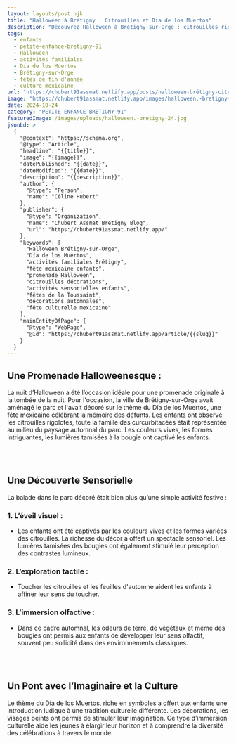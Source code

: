 ```yaml
---
layout: layouts/post.njk
title: "Halloween à Brétigny : Citrouilles et Día de los Muertos"
description: "Découvrez Halloween à Brétigny-sur-Orge : citrouilles rigolotes, décorations Día de los Muertos et expériences sensorielles idéales pour les enfants et leurs familles."
tags: 
  - enfants
  - petite-enfance-bretigny-91
  - Halloween
  - activités familiales
  - Día de los Muertos
  - Brétigny-sur-Orge
  - fêtes de fin d'année
  - culture mexicaine
url: "https://chubert91assmat.netlify.app/posts/halloween-brétigny-citrouilles-día-de-los-muertos"
image: "https://chubert91assmat.netlify.app/images/halloween.-bretigny-24.jpg"
date: 2024-10-24
category: "PETITE ENFANCE BRETIGNY-91"
featuredImage: /images/uploads/halloween.-bretigny-24.jpg
jsonLd: >
  {
    "@context": "https://schema.org",
    "@type": "Article",
    "headline": "{{title}}",
    "image": "{{image}}",
    "datePublished": "{{date}}",
    "dateModified": "{{date}}",
    "description": "{{description}}",
    "author": {
      "@type": "Person",
      "name": "Céline Hubert"
    },
    "publisher": {
      "@type": "Organization",
      "name": "Chubert Assmat Brétigny Blog",
      "url": "https://chubert91assmat.netlify.app/"
    },
    "keywords": [
      "Halloween Brétigny-sur-Orge", 
      "Día de los Muertos", 
      "activités familiales Brétigny", 
      "fête mexicaine enfants", 
      "promenade Halloween", 
      "citrouilles décorations", 
      "activités sensorielles enfants", 
      "fêtes de la Toussaint", 
      "décorations automnales", 
      "fête culturelle mexicaine"
    ],
    "mainEntityOfPage": {
      "@type": "WebPage",
      "@id": "https://chubert91assmat.netlify.app/article/{{slug}}"
    }
  }
---
```




## **Une Promenade Halloweenesque :**
La nuit d’Halloween a été l’occasion idéale pour une promenade originale à la tombée de la nuit. Pour l'occasion, la ville de Brétigny-sur-Orge avait aménagé le parc et l'avait décoré sur le thème du Día de los Muertos, une fête mexicaine célébrant la mémoire des défunts.
Les enfants ont observé les citrouilles rigolotes, toute la famille des curcurbitacées était représentée au milieu du paysage automnal du parc. Les couleurs vives, les formes intriguantes, les lumières tamisées à la bougie ont captivé les enfants.


<br><br>


## **Une Découverte Sensorielle** 
La balade dans le parc décoré était bien plus qu’une simple activité festive :
### 1. L’éveil visuel  :
- Les enfants ont été captivés par les couleurs vives et les formes variées des citrouilles. La richesse du décor a offert un spectacle sensoriel. Les lumières tamisées des bougies ont également stimulé leur perception des contrastes lumineux.

### 2. L’exploration tactile  :
- Toucher les citrouilles et les feuilles d'automne aident les enfants à affiner leur sens du toucher.

### 3. L’immersion olfactive  :
- Dans ce cadre automnal, les odeurs de terre, de végétaux et même des bougies ont permis aux enfants de développer leur sens olfactif, souvent peu sollicité dans des environnements classiques.


<br><br>


## **Un Pont avec l’Imaginaire et la Culture**
Le thème du Día de los Muertos, riche en symboles a offert aux enfants une introduction ludique à une tradition culturelle différente. Les décorations, les visages peints ont permis de stimuler leur imagination. Ce type d’immersion culturelle aide les jeunes à élargir leur horizon et à comprendre la diversité des célébrations à travers le monde.

